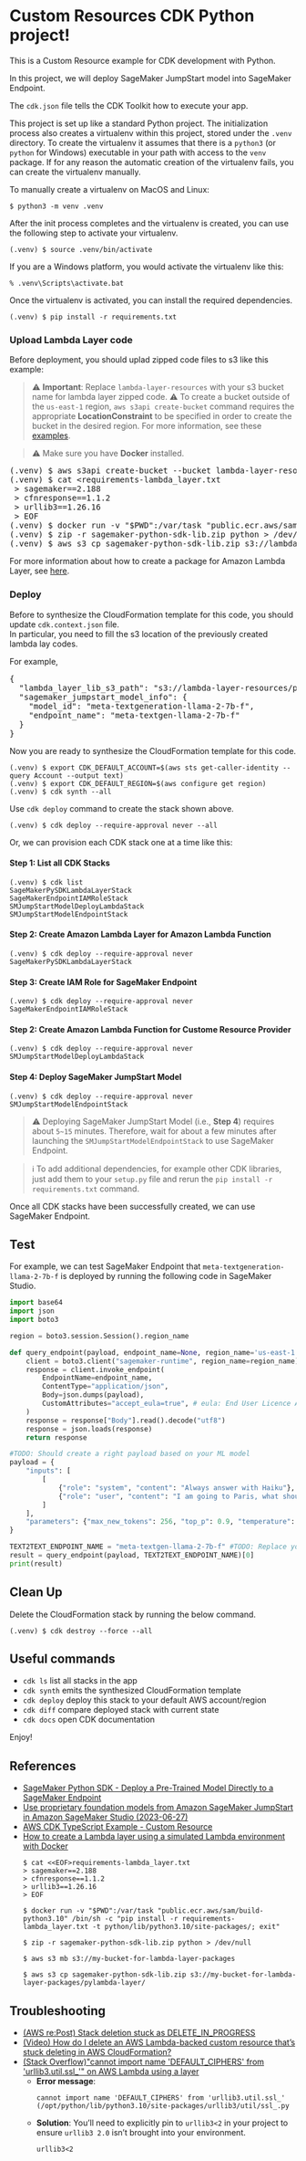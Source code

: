 
# Custom Resources CDK Python project!

This is a Custom Resource example for CDK development with Python.

In this project, we will deploy SageMaker JumpStart model into SageMaker Endpoint.

The `cdk.json` file tells the CDK Toolkit how to execute your app.

This project is set up like a standard Python project.  The initialization
process also creates a virtualenv within this project, stored under the `.venv`
directory.  To create the virtualenv it assumes that there is a `python3`
(or `python` for Windows) executable in your path with access to the `venv`
package. If for any reason the automatic creation of the virtualenv fails,
you can create the virtualenv manually.

To manually create a virtualenv on MacOS and Linux:

```
$ python3 -m venv .venv
```

After the init process completes and the virtualenv is created, you can use the following
step to activate your virtualenv.

```
(.venv) $ source .venv/bin/activate
```

If you are a Windows platform, you would activate the virtualenv like this:

```
% .venv\Scripts\activate.bat
```

Once the virtualenv is activated, you can install the required dependencies.

```
(.venv) $ pip install -r requirements.txt
```

### Upload Lambda Layer code

Before deployment, you should uplad zipped code files to s3 like this example:

> :warning: **Important**: Replace `lambda-layer-resources` with your s3 bucket name for lambda layer zipped code.
> :warning: To create a bucket outside of the `us-east-1` region, `aws s3api create-bucket` command requires the appropriate **LocationConstraint** to be specified in order to create the bucket in the desired region. For more information, see these [examples](https://awscli.amazonaws.com/v2/documentation/api/latest/reference/s3api/create-bucket.html#examples).

> :warning: Make sure you have **Docker** installed.

<pre>
(.venv) $ aws s3api create-bucket --bucket lambda-layer-resources --region <i>us-east-1</i>
(.venv) $ cat <<EOF>requirements-lambda_layer.txt
 > sagemaker==2.188
 > cfnresponse==1.1.2
 > urllib3==1.26.16
 > EOF
(.venv) $ docker run -v "$PWD":/var/task "public.ecr.aws/sam/build-python3.10" /bin/sh -c "pip install -r requirements-lambda_layer.txt -t python/lib/python3.10/site-packages/; exit"
(.venv) $ zip -r sagemaker-python-sdk-lib.zip python > /dev/null
(.venv) $ aws s3 cp sagemaker-python-sdk-lib.zip s3://lambda-layer-resources/pylambda-layer/
</pre>

For more information about how to create a package for Amazon Lambda Layer, see [here](https://aws.amazon.com/premiumsupport/knowledge-center/lambda-layer-simulated-docker/).

### Deploy

Before to synthesize the CloudFormation template for this code, you should update `cdk.context.json` file.<br/>
In particular, you need to fill the s3 location of the previously created lambda lay codes.

For example,
<pre>
{
  "lambda_layer_lib_s3_path": "s3://lambda-layer-resources/pylambda-layer/sagemaker-python-sdk-lib.zip",
  "sagemaker_jumpstart_model_info": {
    "model_id": "meta-textgeneration-llama-2-7b-f",
    "endpoint_name": "meta-textgen-llama-2-7b-f"
  }
}
</pre>

Now you are ready to synthesize the CloudFormation template for this code.

```
(.venv) $ export CDK_DEFAULT_ACCOUNT=$(aws sts get-caller-identity --query Account --output text)
(.venv) $ export CDK_DEFAULT_REGION=$(aws configure get region)
(.venv) $ cdk synth --all
```

Use `cdk deploy` command to create the stack shown above.

```
(.venv) $ cdk deploy --require-approval never --all
```

Or, we can provision each CDK stack one at a time like this:

#### Step 1: List all CDK Stacks

```
(.venv) $ cdk list
SageMakerPySDKLambdaLayerStack
SageMakerEndpointIAMRoleStack
SMJumpStartModelDeployLambdaStack
SMJumpStartModelEndpointStack
```

#### Step 2: Create Amazon Lambda Layer for Amazon Lambda Function

```
(.venv) $ cdk deploy --require-approval never SageMakerPySDKLambdaLayerStack
```

#### Step 3: Create IAM Role for SageMaker Endpoint

```
(.venv) $ cdk deploy --require-approval never SageMakerEndpointIAMRoleStack
```

#### Step 2: Create Amazon Lambda Function for Custome Resource Provider

```
(.venv) $ cdk deploy --require-approval never SMJumpStartModelDeployLambdaStack
```

#### Step 4: Deploy SageMaker JumpStart Model

```
(.venv) $ cdk deploy --require-approval never SMJumpStartModelEndpointStack
```

> :warning: Deploying SageMaker JumpStart Model (i.e., **Step 4**) requires about `5~15` minutes. Therefore, wait for about a few minutes after launching the `SMJumpStartModelEndpointStack` to use SageMaker Endpoint.

> :information_source: To add additional dependencies, for example other CDK libraries, just add
them to your `setup.py` file and rerun the `pip install -r requirements.txt`
command.

Once all CDK stacks have been successfully created, we can use SageMaker Endpoint.

## Test

For example, we can test SageMaker Endpoint that `meta-textgeneration-llama-2-7b-f` is deployed by running the following code in SageMaker Studio.

```python
import base64
import json
import boto3

region = boto3.session.Session().region_name

def query_endpoint(payload, endpoint_name=None, region_name='us-east-1'):
    client = boto3.client("sagemaker-runtime", region_name=region_name)
    response = client.invoke_endpoint(
        EndpointName=endpoint_name,
        ContentType="application/json",
        Body=json.dumps(payload),
        CustomAttributes="accept_eula=true", # eula: End User Licence Agreement
    )
    response = response["Body"].read().decode("utf8")
    response = json.loads(response)
    return response

#TODO: Should create a right payload based on your ML model
payload = {
    "inputs": [
        [
            {"role": "system", "content": "Always answer with Haiku"},
            {"role": "user", "content": "I am going to Paris, what should I see?"}
        ]
    ],
    "parameters": {"max_new_tokens": 256, "top_p": 0.9, "temperature": 0.6}
}

TEXT2TEXT_ENDPOINT_NAME = "meta-textgen-llama-2-7b-f" #TODO: Replace your endpoint name
result = query_endpoint(payload, TEXT2TEXT_ENDPOINT_NAME)[0]
print(result)
```

## Clean Up

Delete the CloudFormation stack by running the below command.

```
(.venv) $ cdk destroy --force --all
```

## Useful commands

 * `cdk ls`          list all stacks in the app
 * `cdk synth`       emits the synthesized CloudFormation template
 * `cdk deploy`      deploy this stack to your default AWS account/region
 * `cdk diff`        compare deployed stack with current state
 * `cdk docs`        open CDK documentation

Enjoy!

## References

  * [SageMaker Python SDK - Deploy a Pre-Trained Model Directly to a SageMaker Endpoint](https://sagemaker.readthedocs.io/en/stable/overview.html#deploy-a-pre-trained-model-directly-to-a-sagemaker-endpoint)
  * [Use proprietary foundation models from Amazon SageMaker JumpStart in Amazon SageMaker Studio (2023-06-27)](https://aws.amazon.com/blogs/machine-learning/use-proprietary-foundation-models-from-amazon-sagemaker-jumpstart-in-amazon-sagemaker-studio/)
  * [AWS CDK TypeScript Example - Custom Resource](https://github.com/aws-samples/aws-cdk-examples/tree/master/typescript/custom-resource)
  * [How to create a Lambda layer using a simulated Lambda environment with Docker](https://aws.amazon.com/premiumsupport/knowledge-center/lambda-layer-simulated-docker/)
    ```
    $ cat <<EOF>requirements-lambda_layer.txt
    > sagemaker==2.188
    > cfnresponse==1.1.2
    > urllib3==1.26.16
    > EOF

    $ docker run -v "$PWD":/var/task "public.ecr.aws/sam/build-python3.10" /bin/sh -c "pip install -r requirements-lambda_layer.txt -t python/lib/python3.10/site-packages/; exit"

    $ zip -r sagemaker-python-sdk-lib.zip python > /dev/null

    $ aws s3 mb s3://my-bucket-for-lambda-layer-packages

    $ aws s3 cp sagemaker-python-sdk-lib.zip s3://my-bucket-for-lambda-layer-packages/pylambda-layer/
    ```

## Troubleshooting

  * [(AWS re:Post) Stack deletion stuck as DELETE_IN_PROGRESS](https://repost.aws/questions/QUoEeYfGTeQHSyJSrIDymAoQ/stack-deletion-stuck-as-delete-in-progress)
  * [(Video) How do I delete an AWS Lambda-backed custom resource that’s stuck deleting in AWS CloudFormation?](https://youtu.be/hlJkMoCxR-I?si=NgaNwr9vH15daUBz)
  * [(Stack Overflow)"cannot import name 'DEFAULT_CIPHERS' from 'urllib3.util.ssl_'" on AWS Lambda using a layer](https://stackoverflow.com/questions/76414514/cannot-import-name-default-ciphers-from-urllib3-util-ssl-on-aws-lambda-us)
    * **Error message**:
      ```
      cannot import name 'DEFAULT_CIPHERS' from 'urllib3.util.ssl_' (/opt/python/lib/python3.10/site-packages/urllib3/util/ssl_.py
      ```
    * **Solution**: You’ll need to explicitly pin to `urllib3<2` in your project to ensure `urllib3 2.0` isn’t brought into your environment.
      ```
      urllib3<2
      ```
